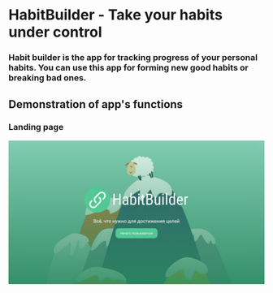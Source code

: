 # HabitBuilder - Take your habits under control
### Habit builder is the app for tracking progress of your personal habits. You can use this app for forming new good habits or breaking bad ones.

## Demonstration of app's functions

### Landing page
![Landing page](/Demo-HB/Landing.jpg)

